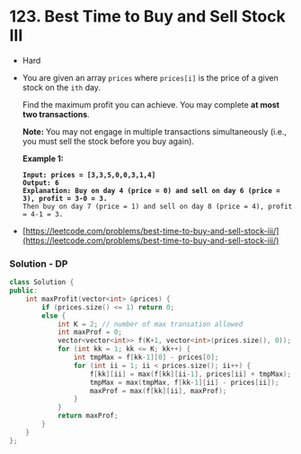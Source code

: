 # 123. Best Time to Buy and Sell Stock III

* Hard
*   You are given an array `prices` where `prices[i]` is the price of a given stock on the `ith` day.

    Find the maximum profit you can achieve. You may complete **at most two transactions**.

    **Note:** You may not engage in multiple transactions simultaneously (i.e., you must sell the stock before you buy again).

    &#x20;

    **Example 1:**

    <pre><code><strong>Input: prices = [3,3,5,0,0,3,1,4]
    </strong><strong>Output: 6
    </strong><strong>Explanation: Buy on day 4 (price = 0) and sell on day 6 (price = 3), profit = 3-0 = 3.
    </strong>Then buy on day 7 (price = 1) and sell on day 8 (price = 4), profit = 4-1 = 3.
    </code></pre>


* [https://leetcode.com/problems/best-time-to-buy-and-sell-stock-iii/](https://leetcode.com/problems/best-time-to-buy-and-sell-stock-iii/)

### Solution - DP

```cpp
class Solution {
public:
    int maxProfit(vector<int> &prices) {
        if (prices.size() <= 1) return 0;
        else {
            int K = 2; // number of max transation allowed
            int maxProf = 0;
            vector<vector<int>> f(K+1, vector<int>(prices.size(), 0));
            for (int kk = 1; kk <= K; kk++) {
                int tmpMax = f[kk-1][0] - prices[0];
                for (int ii = 1; ii < prices.size(); ii++) {
                    f[kk][ii] = max(f[kk][ii-1], prices[ii] + tmpMax);
                    tmpMax = max(tmpMax, f[kk-1][ii] - prices[ii]);
                    maxProf = max(f[kk][ii], maxProf);
                }
            }
            return maxProf;
        }
    }
};
```
